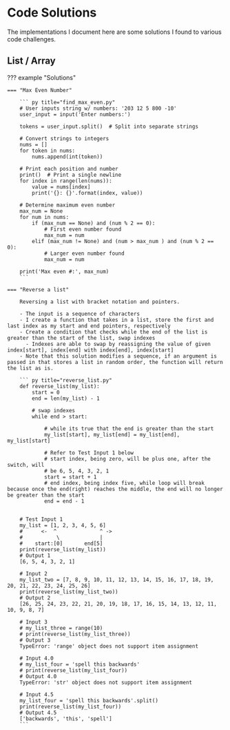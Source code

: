 # Code Solutions

The implementations I document here are some solutions I found to various code challenges.

## List / Array

??? example "Solutions"

    === "Max Even Number"

        ``` py title="find_max_even.py" 
        # User inputs string w/ numbers: '203 12 5 800 -10'
        user_input = input('Enter numbers:')

        tokens = user_input.split()  # Split into separate strings

        # Convert strings to integers
        nums = []
        for token in nums:
            nums.append(int(token))

        # Print each position and number
        print()  # Print a single newline
        for index in range(len(nums)):
            value = nums[index]
            print('{}: {}'.format(index, value))

        # Determine maximum even number
        max_num = None
        for num in nums:
            if (max_num == None) and (num % 2 == 0):
                # First even number found
                max_num = num
            elif (max_num != None) and (num > max_num ) and (num % 2 == 0):
                # Larger even number found
                max_num = num

        print('Max even #:', max_num)
        ```
    
    === "Reverse a list"

        Reversing a list with bracket notation and pointers.

        - The input is a sequence of characters
        - I create a function that takes in a list, store the first and last index as my start and end pointers, respectively
        - Create a condition that checks while the end of the list is greater than the start of the list, swap indexes
          - Indexes are able to swap by reassigning the value of given index[start], index[end] with index[end], index[start]
        - Note that this solution modifies a sequence, if an argument is passed in that stores a list in random order, the function will return the list as is.

        ``` py title="reverse_list.py"
        def reverse_list(my_list):
            start = 0
            end = len(my_list) - 1

            # swap indexes
            while end > start:

                # while its true that the end is greater than the start
                my_list[start], my_list[end] = my_list[end], my_list[start]

                # Refer to Test Input 1 below
                # start index, being zero, will be plus one, after the switch, will 
                # be 6, 5, 4, 3, 2, 1
                start = start + 1
                # end index, being index five, while loop will break because once the end(right) reaches the middle, the end will no longer be greater than the start
                end = end - 1


        # Test Input 1
        my_list = [1, 2, 3, 4, 5, 6]
        #      <-  ^              ^ ->
        #           \             |
        #    start:[0]       end[5]
        print(reverse_list(my_list))
        # Output 1
        [6, 5, 4, 3, 2, 1]

        # Input 2
        my_list_two = [7, 8, 9, 10, 11, 12, 13, 14, 15, 16, 17, 18, 19, 20, 21, 22, 23, 24, 25, 26]
        print(reverse_list(my_list_two))
        # Output 2
        [26, 25, 24, 23, 22, 21, 20, 19, 18, 17, 16, 15, 14, 13, 12, 11, 10, 9, 8, 7]

        # Input 3
        # my_list_three = range(10)
        # print(reverse_list(my_list_three))
        # Output 3
        TypeError: 'range' object does not support item assignment

        # Input 4.0
        # my_list_four = 'spell this backwards'
        # print(reverse_list(my_list_four))
        # Output 4.0
        TypeError: 'str' object does not support item assignment

        # Input 4.5
        my_list_four = 'spell this backwards'.split()
        print(reverse_list(my_list_four))
        # Output 4.5
        ['backwards', 'this', 'spell']
        ```



